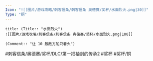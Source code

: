 ```yaml
---
Icon: "![[图片/游戏攻略/刺客信条/刺客信条 奥德赛/奖杯/水面烈火.png|30]]"
Type: "铜"
---
```

```ad-common-bronze-trophy
title: (Title:: "水面烈火")
![[图片/游戏攻略/刺客信条/刺客信条 奥德赛/奖杯/水面烈火.png|100]]

(Comment:: "让 10 艘敌方船只着火")
```

#刺客信条/奥德赛/奖杯/DLC/第一把袖剑的传承2 #奖杯 #奖杯/铜
